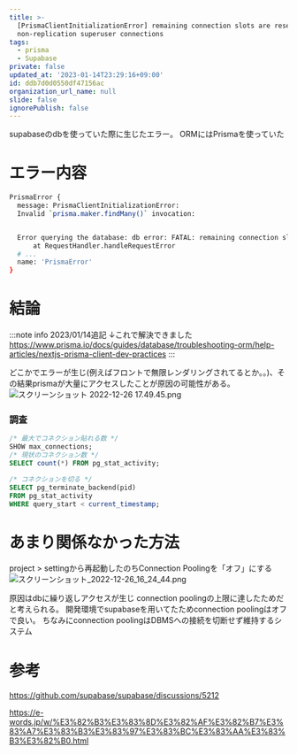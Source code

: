 ```yaml
---
title: >-
  [PrismaClientInitializationError] remaining connection slots are reserved for
  non-replication superuser connections
tags:
  - prisma
  - Supabase
private: false
updated_at: '2023-01-14T23:29:16+09:00'
id: ddb7d0d0550df47156ac
organization_url_name: null
slide: false
ignorePublish: false
---
```

supabaseのdbを使っていた際に生じたエラー。
ORMにはPrismaを使っていた
# エラー内容
```bash
PrismaError {
  message: PrismaClientInitializationError:
  Invalid `prisma.maker.findMany()` invocation:


  Error querying the database: db error: FATAL: remaining connection slots are reserved for non-replication superuser connections
      at RequestHandler.handleRequestError 
  # ...
  name: 'PrismaError'
}
```

# 結論
:::note info
2023/01/14追記
↓これで解決できました
https://www.prisma.io/docs/guides/database/troubleshooting-orm/help-articles/nextjs-prisma-client-dev-practices
:::

どこかでエラーが生じ(例えばフロントで無限レンダリングされてるとか。。)、その結果prismaが大量にアクセスしたことが原因の可能性がある。
![スクリーンショット 2022-12-26 17.49.45.png](https://qiita-image-store.s3.ap-northeast-1.amazonaws.com/0/787586/5b4e27cf-e106-dffb-c206-027c06a65a31.png)

### 調査
```sql
/* 最大でコネクション貼れる数 */
SHOW max_connections;
/* 現状のコネクション数 */
SELECT count(*) FROM pg_stat_activity;

/* コネクションを切る */
SELECT pg_terminate_backend(pid)
FROM pg_stat_activity
WHERE query_start < current_timestamp;
```

# あまり関係なかった方法
project > settingから再起動したのちConnection Poolingを「オフ」にする
![スクリーンショット_2022-12-26_16_24_44.png](https://qiita-image-store.s3.ap-northeast-1.amazonaws.com/0/787586/31a21ab3-58af-1e63-ca9d-6ee07b7a3e18.png)

原因はdbに繰り返しアクセスが生じ connection poolingの上限に達したためだと考えられる。
開発環境でsupabaseを用いてたためconnection poolingはオフで良い。
ちなみにconnection poolingはDBMSへの接続を切断せず維持するシステム

# 参考
https://github.com/supabase/supabase/discussions/5212

https://e-words.jp/w/%E3%82%B3%E3%83%8D%E3%82%AF%E3%82%B7%E3%83%A7%E3%83%B3%E3%83%97%E3%83%BC%E3%83%AA%E3%83%B3%E3%82%B0.html
